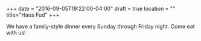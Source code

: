 +++
date = "2016-09-05T19:22:00-04:00"
draft = true
location = ""
title="Haus Fud"
+++

We have a family-style dinner every Sunday through Friday night. Come eat with us!
